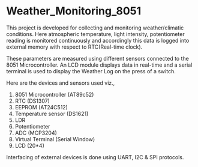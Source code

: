 # Weather_Monitoring_8051

This project is developed for collecting and monitoring weather/climatic conditions. Here atmospheric temperature, light intensity, potentiometer reading is monitored continuously and accordingly this data is logged into external memory with respect to RTC(Real-time clock).

These parameters are measured using different sensors connected to the 8051 Microcontroller.
An LCD module displays data in real-time and a serial terminal is used to display the Weather Log on the press of a switch.

Here are the devices and sensors used viz., 
1. 8051 Microcontroller (AT89c52)
2. RTC (DS1307)
3. EEPROM (AT24C512)
4. Temperature sensor (DS1621)
5. LDR
6. Potentiometer
7. ADC (MCP3204)
8. Virtual Terminal (Serial Window)
9. LCD (20*4)

Interfacing of external devices is done using UART, I2C & SPI protocols.
